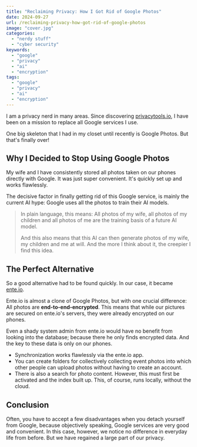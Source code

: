 ```yaml
---
title: "Reclaiming Privacy: How I Got Rid of Google Photos"
date: 2024-09-27
url: /reclaiming-privacy-how-got-rid-of-google-photos
image: "cover.jpg"
categories: 
  - "nerdy stuff"
  - "cyber security"
keywords: 
  - "google"
  - "privacy"
  - "ai"
  - "encryption"
tags: 
  - "google"
  - "privacy"
  - "ai"
  - "encryption"
---
```

I am a privacy nerd in many areas. Since discovering [privacytools.io](https://www.privacytools.io/), I have been on a mission to replace all Google services I use.  
  
One big skeleton that I had in my closet until recently is Google Photos. But that's finally over!  

## Why I Decided to Stop Using Google Photos
My wife and I have consistently stored all photos taken on our phones directly with Google. It was just super convenient. It's quickly set up and works flawlessly.  
  
The decisive factor in finally getting rid of this Google service, is mainly the current AI hype: Google uses all the photos to train their AI models. 

> In plain language, this means: 
> All photos of my wife, all photos of my children and all photos of me are the training basis of a future AI model. 
> 
> And this also means that this AI can then generate photos of my wife, my children and me at will. And the more I think about it, the creepier I find this idea.  

## The Perfect Alternative
So a good alternative had to be found quickly. In our case, it became [ente.io](https://ente.io/).
  
Ente.io is almost a clone of Google Photos, but with one crucial difference: All photos are **end-to-end-encrypted**. This means that while our pictures are secured on ente.io's servers, they were already encrypted on our phones.  
  
Even a shady system admin from ente.io would have no benefit from looking into the database; because there he only finds encrypted data. And the key to these data is only on our phones.  
  
* Synchronization works flawlessly via the ente.io app. 
* You can create folders for collectively collecting event photos into which other people can upload photos without having to create an account. 
* There is also a search for photo content. However, this must first be activated and the index built up. This, of course, runs locally, without the cloud.  

## Conclusion
Often, you have to accept a few disadvantages when you detach yourself from Google, because objectively speaking, Google services are very good and convenient. In this case, however, we notice no difference in everyday life from before. But we have regained a large part of our privacy.